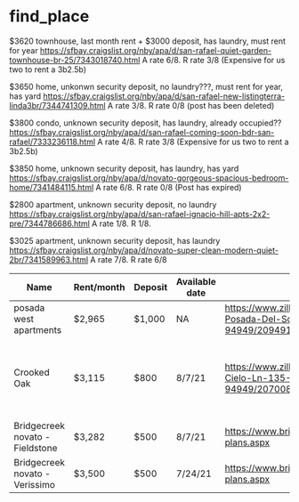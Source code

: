 # find_place


$3620 townhouse, last month rent + $3000 deposit, has laundry, must rent for year
https://sfbay.craigslist.org/nby/apa/d/san-rafael-quiet-garden-townhouse-br-25/7343018740.html
A rate 6/8. R rate 3/8 (Expensive for us two to rent a 3b2.5b)


$3650 home, unkonwn security deposit, no laundry???, must rent for year, has yard
https://sfbay.craigslist.org/nby/apa/d/san-rafael-new-listingterra-linda3br/7344741309.html
A rate 3/8. R rate 0/8 (post has been deleted)



$3800 condo, unknown security deposit, has laundry, already occupied??
https://sfbay.craigslist.org/nby/apa/d/san-rafael-coming-soon-bdr-san-rafael/7333236118.html
A rate 4/8. R rate 3/8 (Expensive for us two to rent a 3b2.5b)


$3850 home, unknown security deposit, has laundry, has yard
https://sfbay.craigslist.org/nby/apa/d/novato-gorgeous-spacious-bedroom-home/7341484115.html
A rate 6/8. R rate 0/8 (Post has expired)


$2800 apartment, unknown security deposit, no laundry
https://sfbay.craigslist.org/nby/apa/d/san-rafael-ignacio-hill-apts-2x2-pre/7344786686.html
A rate 1/8. R 1/8.


$3025 apartment, unknown security deposit, has laundry
https://sfbay.craigslist.org/nby/apa/d/novato-super-clean-modern-quiet-2br/7341589963.html
A rate 7/8. R rate 6/8 

| Name | Rent/month | Deposit | Available date | Link | R Rate | A Rate | 
| --- | --- | --- | --- | --- | --- | --- |
| posada west apartments | $2,965 | $1,000 |  NA | https://www.zillow.com/homedetails/235-Posada-Del-Sol-575364384-Novato-CA-94949/2094917212_zpid/ | | 6/8
| Crooked Oak | $3,115 | $800 | 8/7/21 | https://www.zillow.com/homedetails/130-Cielo-Ln-135-303-Novato-CA-94949/2070082432_zpid/ | | 0/8 I lived there before stole my deposit
| Bridgecreek novato - Fieldstone | $3,282 | $500 | 8/7/21 |https://www.bridgecreekapartments.net/floor-plans.aspx |
| Bridgecreek novato - Verissimo | $3,500 |  $500 | 7/24/21 |https://www.bridgecreekapartments.net/floor-plans.aspx |
